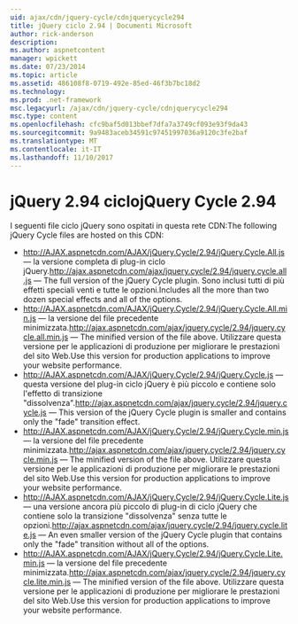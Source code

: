 ```yaml
---
uid: ajax/cdn/jquery-cycle/cdnjquerycycle294
title: jQuery ciclo 2.94 | Documenti Microsoft
author: rick-anderson
description: 
ms.author: aspnetcontent
manager: wpickett
ms.date: 07/23/2014
ms.topic: article
ms.assetid: 486108f8-0719-492e-85ed-46f3b7bc18d2
ms.technology: 
ms.prod: .net-framework
msc.legacyurl: /ajax/cdn/jquery-cycle/cdnjquerycycle294
msc.type: content
ms.openlocfilehash: cfc9baf5d013bbef7dfa7a3749cf093e93f9da43
ms.sourcegitcommit: 9a9483aceb34591c97451997036a9120c3fe2baf
ms.translationtype: MT
ms.contentlocale: it-IT
ms.lasthandoff: 11/10/2017
---
```

<a name="jquery-cycle-294"></a><span data-ttu-id="dd329-102">jQuery 2.94 ciclo</span><span class="sxs-lookup"><span data-stu-id="dd329-102">jQuery Cycle 2.94</span></span>
====================
<span data-ttu-id="dd329-103">I seguenti file ciclo jQuery sono ospitati in questa rete CDN:</span><span class="sxs-lookup"><span data-stu-id="dd329-103">The following jQuery Cycle files are hosted on this CDN:</span></span>

- <span data-ttu-id="dd329-104">http://AJAX.aspnetcdn.com/AJAX/jQuery.Cycle/2.94/jQuery.Cycle.All.js &mdash; la versione completa di plug-in ciclo jQuery.</span><span class="sxs-lookup"><span data-stu-id="dd329-104">http://ajax.aspnetcdn.com/ajax/jquery.cycle/2.94/jquery.cycle.all.js &mdash; The full version of the jQuery Cycle plugin.</span></span> <span data-ttu-id="dd329-105">Sono inclusi tutti di più effetti speciali venti e tutte le opzioni.</span><span class="sxs-lookup"><span data-stu-id="dd329-105">Includes all the more than two dozen special effects and all of the options.</span></span>
- <span data-ttu-id="dd329-106">http://AJAX.aspnetcdn.com/AJAX/jQuery.Cycle/2.94/jQuery.Cycle.All.min.js &mdash; la versione del file precedente minimizzata.</span><span class="sxs-lookup"><span data-stu-id="dd329-106">http://ajax.aspnetcdn.com/ajax/jquery.cycle/2.94/jquery.cycle.all.min.js &mdash; The minified version of the file above.</span></span> <span data-ttu-id="dd329-107">Utilizzare questa versione per le applicazioni di produzione per migliorare le prestazioni del sito Web.</span><span class="sxs-lookup"><span data-stu-id="dd329-107">Use this version for production applications to improve your website performance.</span></span>
- <span data-ttu-id="dd329-108">http://AJAX.aspnetcdn.com/AJAX/jQuery.Cycle/2.94/jQuery.Cycle.js &mdash; questa versione del plug-in ciclo jQuery è più piccolo e contiene solo l'effetto di transizione "dissolvenza".</span><span class="sxs-lookup"><span data-stu-id="dd329-108">http://ajax.aspnetcdn.com/ajax/jquery.cycle/2.94/jquery.cycle.js &mdash; This version of the jQuery Cycle plugin is smaller and contains only the "fade" transition effect.</span></span>
- <span data-ttu-id="dd329-109">http://AJAX.aspnetcdn.com/AJAX/jQuery.Cycle/2.94/jQuery.Cycle.min.js &mdash; la versione del file precedente minimizzata.</span><span class="sxs-lookup"><span data-stu-id="dd329-109">http://ajax.aspnetcdn.com/ajax/jquery.cycle/2.94/jquery.cycle.min.js &mdash; The minified version of the file above.</span></span> <span data-ttu-id="dd329-110">Utilizzare questa versione per le applicazioni di produzione per migliorare le prestazioni del sito Web.</span><span class="sxs-lookup"><span data-stu-id="dd329-110">Use this version for production applications to improve your website performance.</span></span>
- <span data-ttu-id="dd329-111">http://AJAX.aspnetcdn.com/AJAX/jQuery.Cycle/2.94/jQuery.Cycle.Lite.js &mdash; una versione ancora più piccolo di plug-in di ciclo jQuery che contiene solo la transizione "dissolvenza" senza tutte le opzioni.</span><span class="sxs-lookup"><span data-stu-id="dd329-111">http://ajax.aspnetcdn.com/ajax/jquery.cycle/2.94/jquery.cycle.lite.js &mdash; An even smaller version of the jQuery Cycle plugin that contains only the "fade" transition without all of the options.</span></span>
- <span data-ttu-id="dd329-112">http://AJAX.aspnetcdn.com/AJAX/jQuery.Cycle/2.94/jQuery.Cycle.Lite.min.js &mdash; la versione del file precedente minimizzata.</span><span class="sxs-lookup"><span data-stu-id="dd329-112">http://ajax.aspnetcdn.com/ajax/jquery.cycle/2.94/jquery.cycle.lite.min.js &mdash; The minified version of the file above.</span></span> <span data-ttu-id="dd329-113">Utilizzare questa versione per le applicazioni di produzione per migliorare le prestazioni del sito Web.</span><span class="sxs-lookup"><span data-stu-id="dd329-113">Use this version for production applications to improve your website performance.</span></span>
